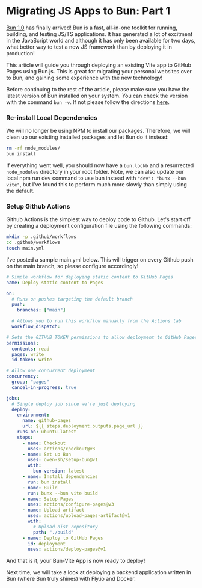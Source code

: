# Migrating JS Apps to Bun: Part 1

[Bun 1.0](https://bun.sh/) has finally arrived! Bun is a fast, all-in-one toolkit for running, building, and testing JS/TS applications. It has generated a lot of excitment in the JavaScript world and although it has only been available for two days, what better way to test a new JS framework than by deploying it in production!

This article will guide you through deploying an existing Vite app to GitHub Pages using Bun.js. This is great for migrating your personal websites over to Bun, and gaining some experience with the new technology!

Before continuing to the rest of the article, please make sure you have the latest version of Bun installed on your system. You can check the version with the command `bun -v`. If not please follow the directions [here](https://bun.sh/docs/installation).

### Re-install Local Dependencies

We will no longer be using NPM to install our packages. Therefore, we will clean up our existing installed packages and let Bun do it instead:

```bash
rm -rf node_modules/
bun install
```

If everything went well, you should now have a `bun.lockb` and a resurrected `node_modules` directory in your root folder. Note, we can also update our local npm run dev command to use bun instead with `"dev": "bunx --bun vite"`, but I've found this to perform much more slowly than simply using the default.

### Setup Github Actions

Github Actions is the simplest way to deploy code to Github. Let's start off by creating a deployment configuration file using the following commands:

```bash
mkdir -p .github/workflows
cd .github/workflows
touch main.yml
```

I've posted a sample main.yml below. This will trigger on every Github push on the main branch, so please configure accordingly!

```yaml
# Simple workflow for deploying static content to GitHub Pages
name: Deploy static content to Pages

on:
  # Runs on pushes targeting the default branch
  push:
    branches: ["main"]

  # Allows you to run this workflow manually from the Actions tab
  workflow_dispatch:

# Sets the GITHUB_TOKEN permissions to allow deployment to GitHub Pages
permissions:
  contents: read
  pages: write
  id-token: write

# Allow one concurrent deployment
concurrency:
  group: "pages"
  cancel-in-progress: true

jobs:
  # Single deploy job since we're just deploying
  deploy:
    environment:
      name: github-pages
      url: ${{ steps.deployment.outputs.page_url }}
    runs-on: ubuntu-latest
    steps:
      - name: Checkout
        uses: actions/checkout@v3
      - name: Set up Bun
        uses: oven-sh/setup-bun@v1
        with:
          bun-version: latest
      - name: Install dependencies
        run: bun install
      - name: Build
        run: bunx --bun vite build
      - name: Setup Pages
        uses: actions/configure-pages@v3
      - name: Upload artifact
        uses: actions/upload-pages-artifact@v1
        with:
          # Upload dist repository
          path: "./build"
      - name: Deploy to GitHub Pages
        id: deployment
        uses: actions/deploy-pages@v1
```

And that is it, your Bun-Vite App is now ready to deploy!

Next time, we will take a look at deploying a backend application written in Bun (where Bun truly shines) with Fly.io and Docker.
